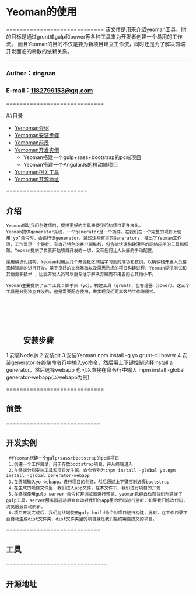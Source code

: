 # Yeoman的使用
=============================
    该文件是用来介绍yeoman工具，他的目标是通过grunt或gulp和bower等各种工具来为开发者创建一个易用的工作流。
    而且Yeoman的目的不仅是要为新项目建立工作流，同时还是为了解决前端开发面临的零散的依赖关系。

****
###                    Author：xingnan
###              E-mail：1182799153@qq.com

=============================

##目录
* [Yemoman介绍](#介绍)
* [Yemoman安装步骤](#安装步骤)
* [Yemoman前景](#前景)
* [Yemoman开发实例](#开发实例)
     * Yeoman搭建一个gulp+sass+bootstrap的pc端项目
     * Yeoman搭建一个AngularJs的移动端项目
* [Yemoman相关工具](#工具)
* [Yemoman开源地址](#开源地址)

========================
  
介绍
--------------
    Yeoman帮助我们创建项目，提供更好的工具来使我们的项目更多样化。
    Yeoman提供generator系统，一个generator是一个插件，在我们在一个完整的项目上使用‘yo’命令时，会运行该generator。通过这些官方的Generators，推出了Yeoman工作流，工作流是一个健壮、有自己特色的客户端堆栈，包含能快速构建漂亮的网络应用的工具和框架。Yeoman提供了负责开始项目开发的一切，没有任何让人头痛的手动配置。

    采用模块化结构，Yeoman利用从几个开源社区网站学习到的成功和教训，以确保栈开发人员越来越智能的进行开发。基于良好的文档基础以及深思熟虑的项目构建过程，Yeoman提供测试和其他更多技术 ，因此开发人员可以更专注于解决方案而不用去担心其他小事。

    Yeoman主要提供了三个工具：脚手架（yo），构建工具（grunt），包管理器（bower）。这三个工具是分别独立开发的，但是需要配合使用，来实现我们更高效的工作流模式。
　　
==========================
　　
安装步骤
---------------
1.安装Node.js
2.安装git
3.安装Yeoman
  npm install -g yo grunt-cli bower
4.安装generator
  在终端命令行中输入yo命令，然后用上下键控制选择install a generator，然后选择webapp
  也可以直接在命令行中输入 mpm install -global generator-webapp(以webapp为例)
  
=============================

前景
---------------

============================

开发实例
---------------

     ##Yeoman搭建一个gulp+sass+bootstrap的pc端项目
     1.创建一个工作目录，用于存放bootstrap项目，并从终端进入
     2.在终端分别安装工具和项目发生器，命令分别为:npm install -global yo,npm install -global generator-webapp
     3.在终端输入yo webapp，进行项目的创建，然后通过上下键控制选择bootstrap
     4.在生成的项目文件里，我们进入app文件，在本文件下，我们进行项目的开发
     5.在终端使用gulp server 命令打开浏览器进行预览，yeoman已经自动帮我们创建好了gulp工具，server服务器启动后会自动对我们的app里的代码进行监听，如果我们修改代码，浏览器会自动刷新。
     6.项目开发完成后，我们在终端使用gulp build命令对项目进行构建，此时，在工作目录下会自动生成dist文件夹，dist文件夹里的项目就是我们最终需要提交的项目。

============================


工具
---------------

==============================

开源地址
----------------
